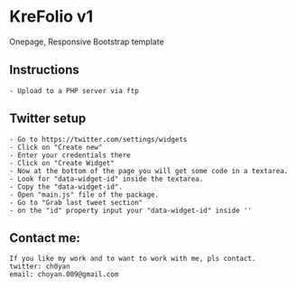 # KreFolio v1
Onepage, Responsive Bootstrap template

## Instructions
    - Upload to a PHP server via ftp

## Twitter setup
    - Go to https://twitter.com/settings/widgets
    - Click on "Create new"
    - Enter your credentials there
    - Click on "Create Widget"
    - Now at the bottom of the page you will get some code in a textarea.
    - Look for "data-widget-id" inside the textarea. 
    - Copy the "data-widget-id".
    - Open "main.js" file of the package.
    - Go to "Grab last tweet section"
    - on the "id" property input your "data-widget-id" inside ''


## Contact me:
    If you like my work and to want to work with me, pls contact.
    twitter: ch0yan
    email: choyan.009@gmail.com